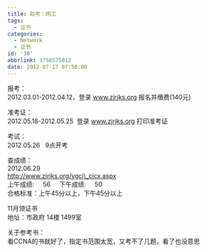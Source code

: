 ```yaml
---
title: 软考：网工
tags:
  - 证书
categories:
  - Network
  - 证书
id: '30'
abbrlink: 3758575812
date: 2012-07-17 07:50:00
---
```


报考：  
2012.03.01-2012.04.12，登录 www.zjrjks.org 报名并缴费(140元)  
  
准考证：  
2012.05.18-2012.05.25  登录 www.zjrjks.org 打印准考证  
  
考试：  
2012.05.26   9点开考  
  
  
查成绩：  
2012.06.29  
http://www.zjrjks.org/ygcj\_cjcx.aspx  
上午成绩:     56     下午成绩:     50  
合格标准：上午45分以上，下午45分以上  
  
11月领证书  
地址：市政府 14楼 1499室  
  
  
  
关于参考书：  
看CCNA的书就好了，指定书范围太宽，又考不了几题，看了也没意思